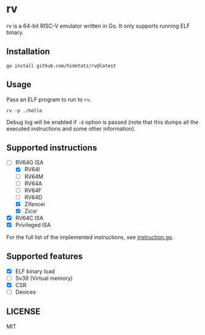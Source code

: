 # rv

rv is a 64-bit RISC-V emulator written in Go.
It only supports running ELF binary.

## Installation

```
go install github.com/hidetatz/rv@latest
```

## Usage

Pass an ELF program to run to `rv`.

```
rv -p ./hello
```

Debug log will be enabled if `-d` option is passed (note that this dumps all the executed instructions and some other information).

## Supported instructions

- [ ] RV64G ISA
  - [x] RV64I
  - [ ] RV64M
  - [ ] RV64A
  - [ ] RV64F
  - [ ] RV64D
  - [x] Zifencei
  - [x] Zicsr
- [x] RV64C ISA
- [x] Privileged ISA

For the full list of the implemented instructions, see [instruction.go](./instruction.go).

## Supported features

- [x] ELF binary load
- [ ] Sv39 (Virtual memory)
- [x] CSR
- [ ] Devices

## LICENSE

MIT

